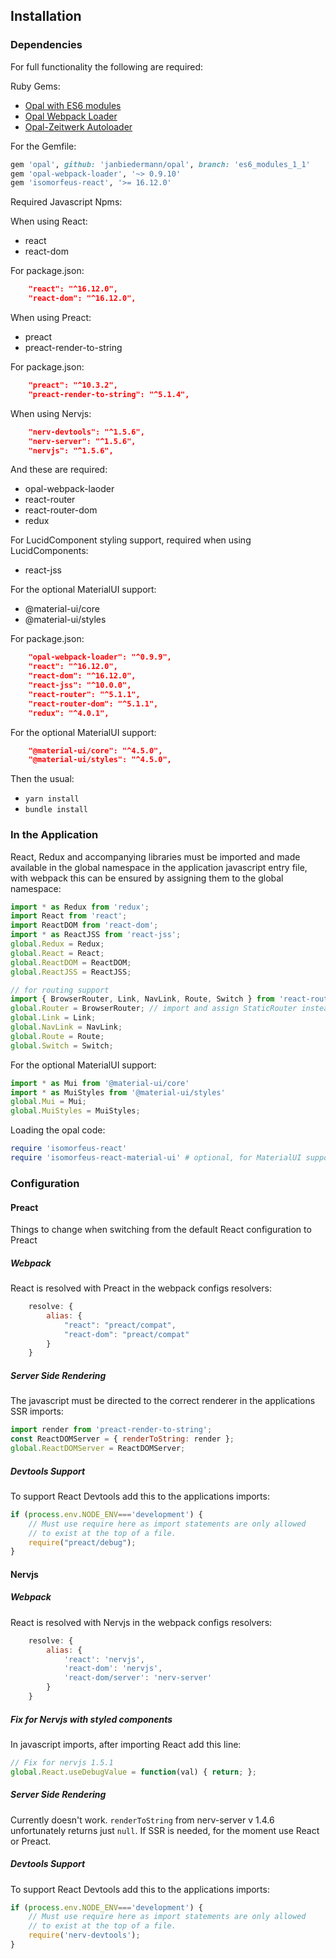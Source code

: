 ## Installation
### Dependencies

For full functionality the following are required:

Ruby Gems:

- [Opal with ES6 modules](https://github.com/opal/opal/pull/1976)
- [Opal Webpack Loader](https://github.com/isomorfeus/opal-webpack-loader)
- [Opal-Zeitwerk Autoloader](https://github.com/isomorfeus/opal-zeitwerk)

For the Gemfile:
```ruby
gem 'opal', github: 'janbiedermann/opal', branch: 'es6_modules_1_1'
gem 'opal-webpack-loader', '~> 0.9.10'
gem 'isomorfeus-react', '>= 16.12.0'
```

Required Javascript Npms:

When using React:
- react
- react-dom

For package.json:
```json
    "react": "^16.12.0",
    "react-dom": "^16.12.0",
```

When using Preact:
- preact
- preact-render-to-string

For package.json:
```json
    "preact": "^10.3.2",
    "preact-render-to-string": "^5.1.4",
```

When using Nervjs:
```json
    "nerv-devtools": "^1.5.6",
    "nerv-server": "^1.5.6",
    "nervjs": "^1.5.6",
```

And these are required:
- opal-webpack-laoder
- react-router
- react-router-dom
- redux

For LucidComponent styling support, required when using LucidComponents:
- react-jss

For the optional MaterialUI support:
- @material-ui/core
- @material-ui/styles

For package.json:
```json
    "opal-webpack-loader": "^0.9.9",
    "react": "^16.12.0",
    "react-dom": "^16.12.0",
    "react-jss": "^10.0.0",
    "react-router": "^5.1.1",
    "react-router-dom": "^5.1.1",
    "redux": "^4.0.1",
```

For the optional MaterialUI support:
```json
    "@material-ui/core": "^4.5.0",
    "@material-ui/styles": "^4.5.0",
```

Then the usual:
- `yarn install`
- `bundle install`

### In the Application
React, Redux and accompanying libraries must be imported and made available in the global namespace in the application javascript entry file,
with webpack this can be ensured by assigning them to the global namespace:
```javascript
import * as Redux from 'redux';
import React from 'react';
import ReactDOM from 'react-dom';
import * as ReactJSS from 'react-jss';
global.Redux = Redux;
global.React = React;
global.ReactDOM = ReactDOM;
global.ReactJSS = ReactJSS;

// for routing support
import { BrowserRouter, Link, NavLink, Route, Switch } from 'react-router-dom';
global.Router = BrowserRouter; // import and assign StaticRouter instead for Server Side Rendering
global.Link = Link;
global.NavLink = NavLink;
global.Route = Route;
global.Switch = Switch;
```

For the optional MaterialUI support:
```javascript
import * as Mui from '@material-ui/core'
import * as MuiStyles from '@material-ui/styles'
global.Mui = Mui;
global.MuiStyles = MuiStyles;
```

Loading the opal code:
```ruby
require 'isomorfeus-react'
require 'isomorfeus-react-material-ui' # optional, for MaterialUI support
```

### Configuration

#### Preact
Things to change when switching from the default React configuration to Preact

##### Webpack
React is resolved with Preact in the webpack configs resolvers:
```javascript
    resolve: {
        alias: {
            "react": "preact/compat",
            "react-dom": "preact/compat"
        }
    }
```

##### Server Side Rendering
The javascript must be directed to the correct renderer in the applications SSR imports:
```javascript
import render from 'preact-render-to-string';
const ReactDOMServer = { renderToString: render };
global.ReactDOMServer = ReactDOMServer;
```

##### Devtools Support
To support React Devtools add this to the applications imports:
```javascript
if (process.env.NODE_ENV==='development') {
    // Must use require here as import statements are only allowed
    // to exist at the top of a file.
    require("preact/debug");
}
```

#### Nervjs

##### Webpack
React is resolved with Nervjs in the webpack configs resolvers:
```javascript
    resolve: {
        alias: {
            'react': 'nervjs',
            'react-dom': 'nervjs',
            'react-dom/server': 'nerv-server'
        }
    }
```

##### Fix for Nervjs with styled components
In javascript imports, after importing React add this line:
```javascript
// Fix for nervjs 1.5.1
global.React.useDebugValue = function(val) { return; };
```

##### Server Side Rendering
Currently doesn't work. `renderToString` from nerv-server v 1.4.6 unfortunately returns just `null`.
If SSR is needed, for the moment use React or Preact.

##### Devtools Support
To support React Devtools add this to the applications imports:
```javascript
if (process.env.NODE_ENV==='development') {
    // Must use require here as import statements are only allowed
    // to exist at the top of a file.
    require('nerv-devtools');
}
```
